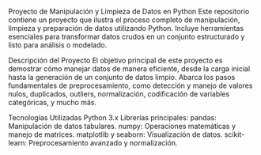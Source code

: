 Proyecto de Manipulación y Limpieza de Datos en Python
Este repositorio contiene un proyecto que ilustra el proceso completo de manipulación, limpieza y preparación de datos utilizando Python. Incluye herramientas esenciales para transformar datos crudos en un conjunto estructurado y listo para análisis o modelado.

Descripción del Proyecto
El objetivo principal de este proyecto es demostrar cómo manejar datos de manera eficiente, desde la carga inicial hasta la generación de un conjunto de datos limpio. Abarca los pasos fundamentales de preprocesamiento, como detección y manejo de valores nulos, duplicados, outliers, normalización, codificación de variables categóricas, y mucho más.

Tecnologías Utilizadas
Python 3.x
Librerías principales:
pandas: Manipulación de datos tabulares.
numpy: Operaciones matemáticas y manejo de matrices.
matplotlib y seaborn: Visualización de datos.
scikit-learn: Preprocesamiento avanzado y normalización.
